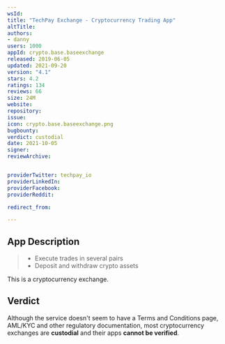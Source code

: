 ```yaml
---
wsId:
title: "TechPay Exchange - Cryptocurrency Trading App"
altTitle:
authors:
- danny
users: 1000
appId: crypto.base.baseexchange
released: 2019-06-05
updated: 2021-09-20
version: "4.1"
stars: 4.2
ratings: 134
reviews: 66
size: 24M
website:
repository:
issue:
icon: crypto.base.baseexchange.png
bugbounty:
verdict: custodial
date: 2021-10-05
signer:
reviewArchive:


providerTwitter: techpay_io
providerLinkedIn:
providerFacebook:
providerReddit:

redirect_from:

---
```



## App Description

> - Execute trades in several pairs
> - Deposit and withdraw crypto assets

This is a cryptocurrency exchange.

## Verdict

Although the service doesn't seem to have a Terms and Conditions page, AML/KYC and other regulatory documentation, most cryptocurrency exchanges are **custodial** and their apps **cannot be verified**.
